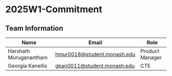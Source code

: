 # 2025W1-Commitment

## Team Information
| Name        | Email       | Role       |
| ----------- | ----------- | ----------- |
| Harshath Muruganantham| hmur0018@student.monash.edu| Product Manager|
| Georgia Kanellis | gkan0011@student.monash.edu| CTE|
